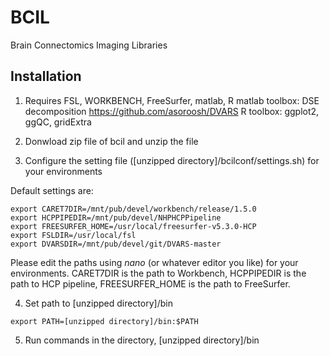 # BCIL
Brain Connectomics Imaging Libraries

## Installation
1. Requires FSL, WORKBENCH, FreeSurfer, matlab, R
matlab toolbox: DSE decomposition https://github.com/asoroosh/DVARS
R toolbox: ggplot2, ggQC, gridExtra

2. Donwload zip file of bcil and unzip the file
3. Configure the setting file ([unzipped directory]/bcilconf/settings.sh) for your environments

Default settings are:
```
export CARET7DIR=/mnt/pub/devel/workbench/release/1.5.0
export HCPPIPEDIR=/mnt/pub/devel/NHPHCPPipeline
export FREESURFER_HOME=/usr/local/freesurfer-v5.3.0-HCP
export FSLDIR=/usr/local/fsl
export DVARSDIR=/mnt/pub/devel/git/DVARS-master
```
Please edit the paths using *nano* (or whatever editor you like) for your environments. CARET7DIR is the path to Workbench, HCPPIPEDIR is the path to HCP pipeline, FREESURFER_HOME is the path to FreeSurfer.

4. Set path to [unzipped directory]/bin
```
export PATH=[unzipped directory]/bin:$PATH
```
5. Run commands in the directory, [unzipped directory]/bin


